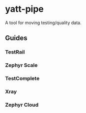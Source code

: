 yatt-pipe
========
A tool for moving testing/quality data.

## Guides
### TestRail
### Zephyr Scale
### TestComplete
### Xray
### Zephyr Cloud
